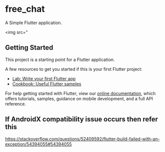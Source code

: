 # free_chat

A Simple Flutter application.

<img src="

## Getting Started

This project is a starting point for a Flutter application.

A few resources to get you started if this is your first Flutter project:

- [Lab: Write your first Flutter app](https://flutter.dev/docs/get-started/codelab)
- [Cookbook: Useful Flutter samples](https://flutter.dev/docs/cookbook)

For help getting started with Flutter, view our 
[online documentation](https://flutter.dev/docs), which offers tutorials, 
samples, guidance on mobile development, and a full API reference.

## If AndroidX compatibility issue occurs then refer this
https://stackoverflow.com/questions/52409592/flutter-build-failed-with-an-exception/54394055#54394055

